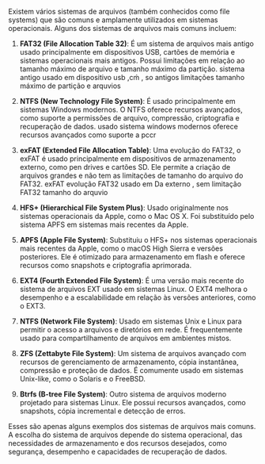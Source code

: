 Existem vários sistemas de arquivos (também conhecidos como file systems) que são comuns e amplamente utilizados em sistemas operacionais. Alguns dos sistemas de arquivos mais comuns incluem:

1. **FAT32 (File Allocation Table 32)**: É um sistema de arquivos mais antigo usado principalmente em dispositivos USB, cartões de memória e sistemas operacionais mais antigos. Possui limitações em relação ao tamanho máximo de arquivo e tamanho máximo da partição.
		sistema antigo usado em dispositivo usb ,cḿ , so antigos 
		limitações tamanho máximo de partição e arquvios
	    
1. **NTFS (New Technology File System)**: É usado principalmente em sistemas Windows modernos. O NTFS oferece recursos avançados, como suporte a permissões de arquivo, compressão, criptografia e recuperação de dados.
	    usado sistema windows modernos
	    oferece recursos avançados como suporte a pccr
1. **exFAT (Extended File Allocation Table)**: Uma evolução do FAT32, o exFAT é usado principalmente em dispositivos de armazenamento externo, como pen drives e cartões SD. Ele permite a criação de arquivos grandes e não tem as limitações de tamanho do arquivo do FAT32.
	    exFAT evolução FAT32 
	    usado em Da externo , 
	    sem limitação FAT32 tamanho do arquvio 
	    
1. **HFS+ (Hierarchical File System Plus)**: Usado originalmente nos sistemas operacionais da Apple, como o Mac OS X. Foi substituído pelo sistema APFS em sistemas mais recentes da Apple.
    
5. **APFS (Apple File System)**: Substituiu o HFS+ nos sistemas operacionais mais recentes da Apple, como o macOS High Sierra e versões posteriores. Ele é otimizado para armazenamento em flash e oferece recursos como snapshots e criptografia aprimorada.
    
6. **EXT4 (Fourth Extended File System)**: É uma versão mais recente do sistema de arquivos EXT usado em sistemas Linux. O EXT4 melhora o desempenho e a escalabilidade em relação às versões anteriores, como o EXT3.
    
7. **NTFS (Network File System)**: Usado em sistemas Unix e Linux para permitir o acesso a arquivos e diretórios em rede. É frequentemente usado para compartilhamento de arquivos em ambientes mistos.
    
8. **ZFS (Zettabyte File System)**: Um sistema de arquivos avançado com recursos de gerenciamento de armazenamento, cópia instantânea, compressão e proteção de dados. É comumente usado em sistemas Unix-like, como o Solaris e o FreeBSD.
    
9. **Btrfs (B-tree File System)**: Outro sistema de arquivos moderno projetado para sistemas Linux. Ele possui recursos avançados, como snapshots, cópia incremental e detecção de erros.
    

Esses são apenas alguns exemplos dos sistemas de arquivos mais comuns. A escolha do sistema de arquivos depende do sistema operacional, das necessidades de armazenamento e dos recursos desejados, como segurança, desempenho e capacidades de recuperação de dados.